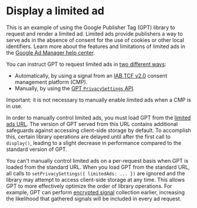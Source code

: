 # Display a limited ad

This is an example of using the Google Publisher Tag (GPT) library to request
and render a limited ad. Limited ads provide publishers a way to serve ads in
the absence of consent for the use of cookies or other local identifiers. Learn
more about the features and limitations of limited ads in the
[Google Ad Manager help center][admanager_hc_ltd].

You can instruct GPT to request limited ads in
[two different ways][admanager_hc_ltd_impl]:

*   Automatically, by using a signal from an [IAB TCF v2.0][iab_tcf] consent
    management platform (CMP).
*   Manually, by using the [GPT `PrivacySettings` API][ref_doc_privacysettings].

Important: it is not necessary to manually enable limited ads when a CMP is in
use.

In order to manually control limited ads, you must load GPT from the
[limited ads URL][guide_best_practices_load]. The version of GPT served from
this URL contains additional safeguards against accessing client-side storage by
default. To accomplish this, certain library operations are delayed until after
the first call to `display()`, leading to a slight decrease in performance
compared to the standard version of GPT.

You can't manually control limited ads on a per-request basis when GPT is loaded
from the standard URL. When you load GPT from the standard URL, all calls to
`setPrivacySettings({ limitedAds: ... })` are ignored and the library may
attempt to access client-side storage at any time. This allows GPT to more
effectively optimize the order of library operations. For example, GPT can
perform [encrypted signal][admanager_hc_encrypted_signals] collection earlier,
increasing the likelihood that gathered signals will be included in every ad
request.

[admanager_hc_encrypted_signals]: //support.google.com/admanager/answer/10488752
[admanager_hc_ltd]: //support.google.com/admanager/answer/9882911
[admanager_hc_ltd_impl]: //support.google.com/admanager/answer/9882911#implementation
[guide_best_practices_load]: //developers.google.com/publisher-tag/guides/general-best-practices#load_from_an_official_source
[iab_tcf]: //iabeurope.eu/tcf-2-0/
[ref_doc_privacysettings]: //developers.google.com/publisher-tag/reference#googletag.privacysettingsconfig
